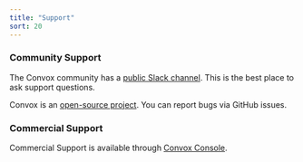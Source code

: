 ```yaml
---
title: "Support"
sort: 20
---
```


### Community Support

The Convox community has a [public Slack channel](https://invite.slack.com). This is the best place to ask support questions.

Convox is an [open-source project](https://github.com/convox). You can report bugs via GitHub issues.

### Commercial Support

Commercial Support is available through [Convox Console](https://console.convox.com).
